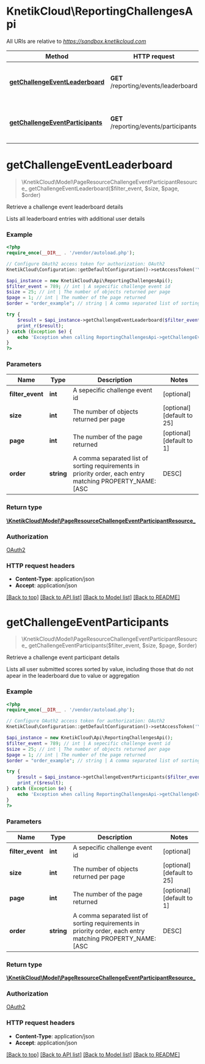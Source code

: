 # KnetikCloud\ReportingChallengesApi

All URIs are relative to *https://sandbox.knetikcloud.com*

Method | HTTP request | Description
------------- | ------------- | -------------
[**getChallengeEventLeaderboard**](ReportingChallengesApi.md#getChallengeEventLeaderboard) | **GET** /reporting/events/leaderboard | Retrieve a challenge event leaderboard details
[**getChallengeEventParticipants**](ReportingChallengesApi.md#getChallengeEventParticipants) | **GET** /reporting/events/participants | Retrieve a challenge event participant details


# **getChallengeEventLeaderboard**
> \KnetikCloud\Model\PageResourceChallengeEventParticipantResource_ getChallengeEventLeaderboard($filter_event, $size, $page, $order)

Retrieve a challenge event leaderboard details

Lists all leaderboard entries with additional user details

### Example
```php
<?php
require_once(__DIR__ . '/vendor/autoload.php');

// Configure OAuth2 access token for authorization: OAuth2
KnetikCloud\Configuration::getDefaultConfiguration()->setAccessToken('YOUR_ACCESS_TOKEN');

$api_instance = new KnetikCloud\Api\ReportingChallengesApi();
$filter_event = 789; // int | A sepecific challenge event id
$size = 25; // int | The number of objects returned per page
$page = 1; // int | The number of the page returned
$order = "order_example"; // string | A comma separated list of sorting requirements in priority order, each entry matching PROPERTY_NAME:[ASC|DESC]

try {
    $result = $api_instance->getChallengeEventLeaderboard($filter_event, $size, $page, $order);
    print_r($result);
} catch (Exception $e) {
    echo 'Exception when calling ReportingChallengesApi->getChallengeEventLeaderboard: ', $e->getMessage(), PHP_EOL;
}
?>
```

### Parameters

Name | Type | Description  | Notes
------------- | ------------- | ------------- | -------------
 **filter_event** | **int**| A sepecific challenge event id | [optional]
 **size** | **int**| The number of objects returned per page | [optional] [default to 25]
 **page** | **int**| The number of the page returned | [optional] [default to 1]
 **order** | **string**| A comma separated list of sorting requirements in priority order, each entry matching PROPERTY_NAME:[ASC|DESC] | [optional]

### Return type

[**\KnetikCloud\Model\PageResourceChallengeEventParticipantResource_**](../Model/PageResourceChallengeEventParticipantResource_.md)

### Authorization

[OAuth2](../../README.md#OAuth2)

### HTTP request headers

 - **Content-Type**: application/json
 - **Accept**: application/json

[[Back to top]](#) [[Back to API list]](../../README.md#documentation-for-api-endpoints) [[Back to Model list]](../../README.md#documentation-for-models) [[Back to README]](../../README.md)

# **getChallengeEventParticipants**
> \KnetikCloud\Model\PageResourceChallengeEventParticipantResource_ getChallengeEventParticipants($filter_event, $size, $page, $order)

Retrieve a challenge event participant details

Lists all user submitted scores sorted by value, including those that do not apear in the leaderboard due to value or aggregation

### Example
```php
<?php
require_once(__DIR__ . '/vendor/autoload.php');

// Configure OAuth2 access token for authorization: OAuth2
KnetikCloud\Configuration::getDefaultConfiguration()->setAccessToken('YOUR_ACCESS_TOKEN');

$api_instance = new KnetikCloud\Api\ReportingChallengesApi();
$filter_event = 789; // int | A sepecific challenge event id
$size = 25; // int | The number of objects returned per page
$page = 1; // int | The number of the page returned
$order = "order_example"; // string | A comma separated list of sorting requirements in priority order, each entry matching PROPERTY_NAME:[ASC|DESC]

try {
    $result = $api_instance->getChallengeEventParticipants($filter_event, $size, $page, $order);
    print_r($result);
} catch (Exception $e) {
    echo 'Exception when calling ReportingChallengesApi->getChallengeEventParticipants: ', $e->getMessage(), PHP_EOL;
}
?>
```

### Parameters

Name | Type | Description  | Notes
------------- | ------------- | ------------- | -------------
 **filter_event** | **int**| A sepecific challenge event id | [optional]
 **size** | **int**| The number of objects returned per page | [optional] [default to 25]
 **page** | **int**| The number of the page returned | [optional] [default to 1]
 **order** | **string**| A comma separated list of sorting requirements in priority order, each entry matching PROPERTY_NAME:[ASC|DESC] | [optional]

### Return type

[**\KnetikCloud\Model\PageResourceChallengeEventParticipantResource_**](../Model/PageResourceChallengeEventParticipantResource_.md)

### Authorization

[OAuth2](../../README.md#OAuth2)

### HTTP request headers

 - **Content-Type**: application/json
 - **Accept**: application/json

[[Back to top]](#) [[Back to API list]](../../README.md#documentation-for-api-endpoints) [[Back to Model list]](../../README.md#documentation-for-models) [[Back to README]](../../README.md)

